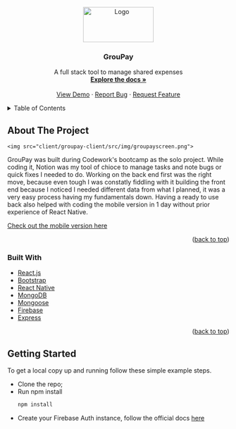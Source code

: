 <div id="top"></div>

<br />
<div align="center">
  <a href="https://github.com/Fav8/groupay">
    <img src="client/groupay-client/src/img/token_4.png" alt="Logo" width="160" height="80">
  </a>

<h3 align="center">GrouPay</h3>

  <p align="center">
    A full stack tool to manage shared expenses 
    <br />
    <a href="https://github.com/Fav8/groupay"><strong>Explore the docs »</strong></a>
    <br />
    <br />
    <a href="https://www.youtube.com/watch?v=1kLm0Uf5Gy8">View Demo</a>
    ·
    <a href="https://github.com/Fav8/groupay/issues">Report Bug</a>
    ·
    <a href="https://github.com/Fav8/groupay/issues">Request Feature</a>
  </p>
</div>



<!-- TABLE OF CONTENTS -->
<details>
  <summary>Table of Contents</summary>
  <ol>
    <li>
      <a href="#about-the-project">About The Project</a>
      <ul>
        <li><a href="#built-with">Built With</a></li>
      </ul>
    </li>
    <li>
      <a href="#getting-started">Getting Started</a>
    </li>
  </ol>
</details>



<!-- ABOUT THE PROJECT -->
## About The Project
    <img src="client/groupay-client/src/img/groupayscreen.png">

GrouPay was built during Codework's bootcamp as the solo project.
While coding it, Notion was my tool of chioce to manage tasks and note bugs or quick fixes I needed to do.
Working on the back end first was the right move, because even tough I was constatly fiddling with it building the front end because I noticed I needed different data from what I planned, it was a very easy process having my fundamentals down.
Having a ready to use back also helped with coding the mobile version in 1 day without prior experience of React Native.

[Check out the mobile version here](https://github.com/Fav8/groupay_app)

<p align="right">(<a href="#top">back to top</a>)</p>



### Built With

* [React.js](https://reactjs.org/)
* [Bootstrap](https://getbootstrap.com)
* [React Native](https://reactnative.dev/)
* [MongoDB](https://www.mongodb.com/)
* [Mongoose](https://mongoosejs.com/)
* [Firebase](https://firebase.google.com/)
* [Express](https://expressjs.com/)

<p align="right">(<a href="#top">back to top</a>)</p>



<!-- GETTING STARTED -->
## Getting Started

To get a local copy up and running follow these simple example steps.
* Clone the repo;
* Run npm install
  ```sh
  npm install
  ```
 * Create your Firebase Auth instance, follow the official docs [here](https://firebase.google.com/)

